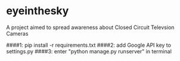 # eyeinthesky
A project aimed to spread awareness about Closed Circuit Televsion Cameras

####1: pip install -r requirements.txt
####2: add Google API key to settings.py
####3: enter "python manage.py runserver" in terminal
